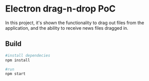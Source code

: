 # Electron drag-n-drop PoC

In this project, it's shown the functionality to drag out files from the application, and the ability to receive news files dragged in.

## Build

```bash
#install dependecies
npm install

#run
npm start
```
